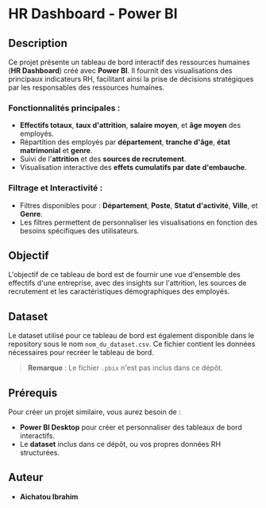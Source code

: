 # HR Dashboard - Power BI

## Description

Ce projet présente un tableau de bord interactif des ressources humaines (**HR Dashboard**) créé avec **Power BI**. Il fournit des visualisations des principaux indicateurs RH, facilitant ainsi la prise de décisions stratégiques par les responsables des ressources humaines.

### Fonctionnalités principales :

- **Effectifs totaux**, **taux d'attrition**, **salaire moyen**, et **âge moyen** des employés.
- Répartition des employés par **département**, **tranche d'âge**, **état matrimonial** et **genre**.
- Suivi de l'**attrition** et des **sources de recrutement**.
- Visualisation interactive des **effets cumulatifs par date d'embauche**.

### Filtrage et Interactivité :

- Filtres disponibles pour : **Département**, **Poste**, **Statut d'activité**, **Ville**, et **Genre**.
- Les filtres permettent de personnaliser les visualisations en fonction des besoins spécifiques des utilisateurs.

## Objectif

L'objectif de ce tableau de bord est de fournir une vue d'ensemble des effectifs d'une entreprise, avec des insights sur l'attrition, les sources de recrutement et les caractéristiques démographiques des employés.

## Dataset

Le dataset utilisé pour ce tableau de bord est également disponible dans le repository sous le nom `nom_du_dataset.csv`. Ce fichier contient les données nécessaires pour recréer le tableau de bord. 

> **Remarque** : Le fichier `.pbix` n'est pas inclus dans ce dépôt.

## Prérequis

Pour créer un projet similaire, vous aurez besoin de :

- **Power BI Desktop** pour créer et personnaliser des tableaux de bord interactifs.
- Le **dataset** inclus dans ce dépôt, ou vos propres données RH structurées.

## Auteur

- **Aichatou Ibrahim**

